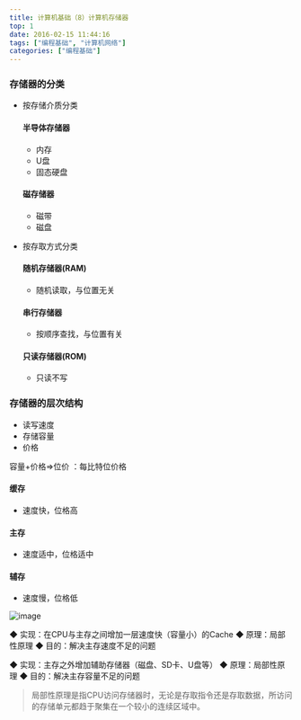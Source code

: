 ```yaml
---
title: 计算机基础（8）计算机存储器
top: 1
date: 2016-02-15 11:44:16
tags: ["编程基础", "计算机网络"]
categories: ["编程基础"]
---
```


### 存储器的分类

* 按存储介质分类

    #### 半导体存储器

    - 内存
    - U盘
    - 固态硬盘

    #### 磁存储器

    - 磁带
    - 磁盘

* 按存取方式分类

    #### 随机存储器(RAM)

    - 随机读取，与位置无关

    #### 串行存储器

    - 按顺序查找，与位置有关

    #### 只读存储器(ROM)

    - 只读不写

### 存储器的层次结构

* 读写速度
* 存储容量
* 价格

容量+价格=>位价 ：每比特位价格

#### 缓存

* 速度快，位格高

#### 主存

* 速度适中，位格适中

#### 辅存

* 速度慢，位格低

![image](https://tvax1.sinaimg.cn/large/a616b9a4gy1ghlj1sitb5j20v808rtay.jpg)

◆ 实现：在CPU与主存之间增加一层速度快（容量小）的Cache
◆ 原理：局部性原理
◆ 目的：解决主存速度不足的问题

◆ 实现：主存之外增加辅助存储器（磁盘、SD卡、U盘等）
◆ 原理：局部性原理
◆ 目的：解决主存容量不足的问题
> 局部性原理是指CPU访问存储器时，无论是存取指令还是存取数据，所访问的存储单元都趋于聚集在一个较小的连续区域中。